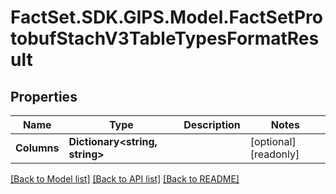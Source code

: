 # FactSet.SDK.GIPS.Model.FactSetProtobufStachV3TableTypesFormatResult

## Properties

Name | Type | Description | Notes
------------ | ------------- | ------------- | -------------
**Columns** | **Dictionary&lt;string, string&gt;** |  | [optional] [readonly] 

[[Back to Model list]](../README.md#documentation-for-models) [[Back to API list]](../README.md#documentation-for-api-endpoints) [[Back to README]](../README.md)

